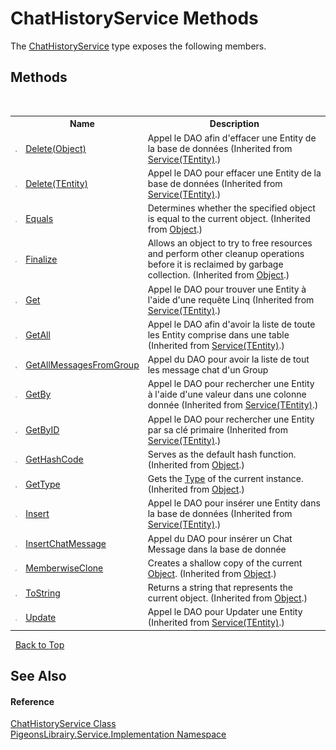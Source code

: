 # ChatHistoryService Methods
 

The <a href="16cba995-3019-73e1-a6c8-61a29fc66901">ChatHistoryService</a> type exposes the following members.


## Methods
&nbsp;<table><tr><th></th><th>Name</th><th>Description</th></tr><tr><td>![Public method](media/pubmethod.gif "Public method")</td><td><a href="7a507ac8-8650-1449-83f2-d217e85fff45">Delete(Object)</a></td><td>
Appel le DAO afin d'effacer une Entity de la base de données
 (Inherited from <a href="75ba97f1-dce7-6ccb-b914-5f3ebe35b9df">Service(TEntity)</a>.)</td></tr><tr><td>![Public method](media/pubmethod.gif "Public method")</td><td><a href="0e03e6ef-007f-5b39-2e7f-7ec74c902675">Delete(TEntity)</a></td><td>
Appel le DAO pour effacer une Entity de la base de données
 (Inherited from <a href="75ba97f1-dce7-6ccb-b914-5f3ebe35b9df">Service(TEntity)</a>.)</td></tr><tr><td>![Public method](media/pubmethod.gif "Public method")</td><td><a href="http://msdn2.microsoft.com/en-us/library/bsc2ak47" target="_blank">Equals</a></td><td>
Determines whether the specified object is equal to the current object.
 (Inherited from <a href="http://msdn2.microsoft.com/en-us/library/e5kfa45b" target="_blank">Object</a>.)</td></tr><tr><td>![Protected method](media/protmethod.gif "Protected method")</td><td><a href="http://msdn2.microsoft.com/en-us/library/4k87zsw7" target="_blank">Finalize</a></td><td>
Allows an object to try to free resources and perform other cleanup operations before it is reclaimed by garbage collection.
 (Inherited from <a href="http://msdn2.microsoft.com/en-us/library/e5kfa45b" target="_blank">Object</a>.)</td></tr><tr><td>![Public method](media/pubmethod.gif "Public method")</td><td><a href="1d3c30ea-c186-6bd6-3fb0-46b405582edc">Get</a></td><td>
Appel le DAO pour trouver une Entity à l'aide d'une requête Linq
 (Inherited from <a href="75ba97f1-dce7-6ccb-b914-5f3ebe35b9df">Service(TEntity)</a>.)</td></tr><tr><td>![Public method](media/pubmethod.gif "Public method")</td><td><a href="d4284a6b-c830-40c3-d592-ec3061ffc84c">GetAll</a></td><td>
Appel le DAO afin d'avoir la liste de toute les Entity comprise dans une table
 (Inherited from <a href="75ba97f1-dce7-6ccb-b914-5f3ebe35b9df">Service(TEntity)</a>.)</td></tr><tr><td>![Public method](media/pubmethod.gif "Public method")</td><td><a href="db1beb98-afd4-57f0-b955-3c9523246ef4">GetAllMessagesFromGroup</a></td><td>
Appel du DAO pour avoir la liste de tout les message chat d'un Group</td></tr><tr><td>![Public method](media/pubmethod.gif "Public method")</td><td><a href="f3cbb885-8208-419d-47dd-ff895979d9e6">GetBy</a></td><td>
Appel le DAO pour rechercher une Entity à l'aide d'une valeur dans une colonne donnée
 (Inherited from <a href="75ba97f1-dce7-6ccb-b914-5f3ebe35b9df">Service(TEntity)</a>.)</td></tr><tr><td>![Public method](media/pubmethod.gif "Public method")</td><td><a href="0a4dbf1a-23f4-82b0-31e9-2663f7c3f82c">GetByID</a></td><td>
Appel le DAO pour rechercher une Entity par sa clé primaire
 (Inherited from <a href="75ba97f1-dce7-6ccb-b914-5f3ebe35b9df">Service(TEntity)</a>.)</td></tr><tr><td>![Public method](media/pubmethod.gif "Public method")</td><td><a href="http://msdn2.microsoft.com/en-us/library/zdee4b3y" target="_blank">GetHashCode</a></td><td>
Serves as the default hash function.
 (Inherited from <a href="http://msdn2.microsoft.com/en-us/library/e5kfa45b" target="_blank">Object</a>.)</td></tr><tr><td>![Public method](media/pubmethod.gif "Public method")</td><td><a href="http://msdn2.microsoft.com/en-us/library/dfwy45w9" target="_blank">GetType</a></td><td>
Gets the <a href="http://msdn2.microsoft.com/en-us/library/42892f65" target="_blank">Type</a> of the current instance.
 (Inherited from <a href="http://msdn2.microsoft.com/en-us/library/e5kfa45b" target="_blank">Object</a>.)</td></tr><tr><td>![Public method](media/pubmethod.gif "Public method")</td><td><a href="dbd98bd8-0cb5-9d06-2b1d-963beb39c7ea">Insert</a></td><td>
Appel le DAO pour insérer une Entity dans la base de données
 (Inherited from <a href="75ba97f1-dce7-6ccb-b914-5f3ebe35b9df">Service(TEntity)</a>.)</td></tr><tr><td>![Public method](media/pubmethod.gif "Public method")</td><td><a href="e03c0671-b4f1-4e65-3aef-65878e2adb55">InsertChatMessage</a></td><td>
Appel du DAO pour insérer un Chat Message dans la base de donnée</td></tr><tr><td>![Protected method](media/protmethod.gif "Protected method")</td><td><a href="http://msdn2.microsoft.com/en-us/library/57ctke0a" target="_blank">MemberwiseClone</a></td><td>
Creates a shallow copy of the current <a href="http://msdn2.microsoft.com/en-us/library/e5kfa45b" target="_blank">Object</a>.
 (Inherited from <a href="http://msdn2.microsoft.com/en-us/library/e5kfa45b" target="_blank">Object</a>.)</td></tr><tr><td>![Public method](media/pubmethod.gif "Public method")</td><td><a href="http://msdn2.microsoft.com/en-us/library/7bxwbwt2" target="_blank">ToString</a></td><td>
Returns a string that represents the current object.
 (Inherited from <a href="http://msdn2.microsoft.com/en-us/library/e5kfa45b" target="_blank">Object</a>.)</td></tr><tr><td>![Public method](media/pubmethod.gif "Public method")</td><td><a href="443e9f84-4906-03b6-3d6d-5013260f250d">Update</a></td><td>
Appel le DAO pour Updater une Entity
 (Inherited from <a href="75ba97f1-dce7-6ccb-b914-5f3ebe35b9df">Service(TEntity)</a>.)</td></tr></table>&nbsp;
<a href="#chathistoryservice-methods">Back to Top</a>

## See Also


#### Reference
<a href="16cba995-3019-73e1-a6c8-61a29fc66901">ChatHistoryService Class</a><br /><a href="61ea8cdd-bbb0-4640-7fbb-d4c259f85123">PigeonsLibrairy.Service.Implementation Namespace</a><br />